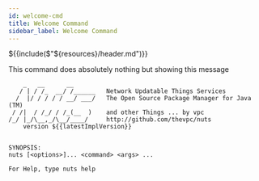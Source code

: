 ```yaml
---
id: welcome-cmd
title: Welcome Command
sidebar_label: Welcome Command
---
```

${{include($"${resources}/header.md")}}


This command does absolutely nothing but showing this message
```
    _   __      __       
   / | / /_  __/ /______   Network Updatable Things Services
  /  |/ / / / / __/ ___/   The Open Source Package Manager for Java (TM)
 / /|  / /_/ / /_(__  )    and other Things ... by vpc
/_/ |_/\__,_/\__/____/     http://github.com/thevpc/nuts
    version ${{latestImplVersion}}


SYNOPSIS:
nuts [<options>]... <command> <args> ...

For Help, type nuts help
```
